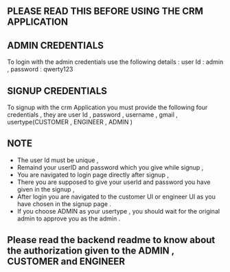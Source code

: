 ## PLEASE READ THIS BEFORE USING THE CRM APPLICATION ##

## ADMIN CREDENTIALS ##

To login with the admin credentials use the following details :
user Id : admin ,
password : qwerty123
 
## SIGNUP CREDENTIALS ##

To signup  with the crm Application you must provide the following four credentials , they are 
user Id , password , username , gmail , usertype(CUSTOMER , ENGINEER , ADMIN )

## NOTE ##

* The user Id must be unique ,
* Remaind your userID and password which you give while signup ,
* You are navigated to login page directly after signup ,
* There you are supposed to give your userId and password you have given in the signup ,
* After login you are navigated to the customer UI or engineer UI as you have  chosen in the signup page .
* If you choose ADMIN as your usertype , you should wait for the original admin to approve you as the admin .

## Please read the backend readme to know about the authorization given to the ADMIN , CUSTOMER and ENGINEER ##